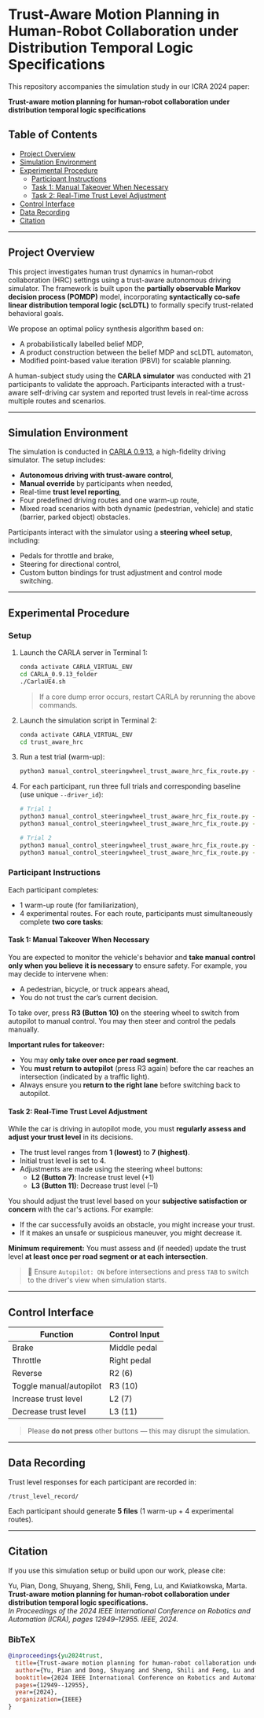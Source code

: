 # Trust-Aware Motion Planning in Human-Robot Collaboration under Distribution Temporal Logic Specifications

This repository accompanies the simulation study in our ICRA 2024 paper:

**Trust-aware motion planning for human-robot collaboration under distribution temporal logic specifications**

## Table of Contents

- [Project Overview](#project-overview)
- [Simulation Environment](#simulation-environment)
- [Experimental Procedure](#experimental-procedure)
  - [Participant Instructions](#participant-instructions)
  - [Task 1: Manual Takeover When Necessary](#task-1-manual-takeover-when-necessary)
  - [Task 2: Real-Time Trust Level Adjustment](#task-2-real-time-trust-level-adjustment)
- [Control Interface](#control-interface)
- [Data Recording](#data-recording)
- [Citation](#citation)

---

## Project Overview

This project investigates human trust dynamics in human-robot collaboration (HRC) settings using a trust-aware autonomous driving simulator. The framework is built upon the **partially observable Markov decision process (POMDP)** model, incorporating **syntactically co-safe linear distribution temporal logic (scLDTL)** to formally specify trust-related behavioral goals.

We propose an optimal policy synthesis algorithm based on:
- A probabilistically labelled belief MDP,
- A product construction between the belief MDP and scLDTL automaton,
- Modified point-based value iteration (PBVI) for scalable planning.

A human-subject study using the **CARLA simulator** was conducted with 21 participants to validate the approach. Participants interacted with a trust-aware self-driving car system and reported trust levels in real-time across multiple routes and scenarios.

---

## Simulation Environment

The simulation is conducted in [CARLA 0.9.13](https://carla.org), a high-fidelity driving simulator. The setup includes:
- **Autonomous driving with trust-aware control**,
- **Manual override** by participants when needed,
- Real-time **trust level reporting**,
- Four predefined driving routes and one warm-up route,
- Mixed road scenarios with both dynamic (pedestrian, vehicle) and static (barrier, parked object) obstacles.

Participants interact with the simulator using a **steering wheel setup**, including:
- Pedals for throttle and brake,
- Steering for directional control,
- Custom button bindings for trust adjustment and control mode switching.

---

## Experimental Procedure

### Setup

1. Launch the CARLA server in Terminal 1:
    ```bash
    conda activate CARLA_VIRTUAL_ENV
    cd CARLA_0.9.13_folder
    ./CarlaUE4.sh
    ```
    > If a core dump error occurs, restart CARLA by rerunning the above commands.

2. Launch the simulation script in Terminal 2:
    ```bash
    conda activate CARLA_VIRTUAL_ENV
    cd trust_aware_hrc
    ```

3. Run a test trial (warm-up):
    ```bash
    python3 manual_control_steeringwheel_trust_aware_hrc_fix_route.py --sync --autopilot --trial_id 3 --if_baseline_trial 0 --driver_id 0
    ```

4. For each participant, run three full trials and corresponding baseline (use unique `--driver_id`):
    ```bash
    # Trial 1
    python3 manual_control_steeringwheel_trust_aware_hrc_fix_route.py --sync --autopilot --trial_id 1 --if_baseline_trial 0 --driver_id 0
    python3 manual_control_steeringwheel_trust_aware_hrc_fix_route.py --sync --autopilot --trial_id 1 --if_baseline_trial 1 --driver_id 0

    # Trial 2
    python3 manual_control_steeringwheel_trust_aware_hrc_fix_route.py --sync --autopilot --trial_id 2 --if_baseline_trial 0 --driver_id 0
    python3 manual_control_steeringwheel_trust_aware_hrc_fix_route.py --sync --autopilot --trial_id 2 --if_baseline_trial 1 --driver_id 0
    ```

### Participant Instructions

Each participant completes:
- 1 warm-up route (for familiarization),
- 4 experimental routes. For each route, participants must simultaneously complete **two core tasks**:

#### Task 1: Manual Takeover When Necessary

You are expected to monitor the vehicle's behavior and **take manual control only when you believe it is necessary** to ensure safety. For example, you may decide to intervene when:

- A pedestrian, bicycle, or truck appears ahead,
- You do not trust the car’s current decision.

To take over, press **R3 (Button 10)** on the steering wheel to switch from autopilot to manual control. You may then steer and control the pedals manually.

**Important rules for takeover:**
- You may **only take over once per road segment**.
- You **must return to autopilot** (press R3 again) before the car reaches an intersection (indicated by a traffic light).
- Always ensure you **return to the right lane** before switching back to autopilot.

#### Task 2: Real-Time Trust Level Adjustment

While the car is driving in autopilot mode, you must **regularly assess and adjust your trust level** in its decisions.

- The trust level ranges from **1 (lowest)** to **7 (highest)**.
- Initial trust level is set to 4.
- Adjustments are made using the steering wheel buttons:
  - **L2 (Button 7)**: Increase trust level (+1)
  - **L3 (Button 11)**: Decrease trust level (–1)

You should adjust the trust level based on your **subjective satisfaction or concern** with the car's actions. For example:
- If the car successfully avoids an obstacle, you might increase your trust.
- If it makes an unsafe or suspicious maneuver, you might decrease it.

**Minimum requirement:** You must assess and (if needed) update the trust level **at least once per road segment or at each intersection**.

> 🛑 Ensure `Autopilot: ON` before intersections and press `TAB` to switch to the driver's view when simulation starts.

---

## Control Interface

| Function                  | Control Input     |
|---------------------------|-------------------|
| Brake                     | Middle pedal      |
| Throttle                  | Right pedal       |
| Reverse                   | R2 (6)            |
| Toggle manual/autopilot  | R3 (10)           |
| Increase trust level     | L2 (7)            |
| Decrease trust level     | L3 (11)           |

> Please **do not press** other buttons — this may disrupt the simulation.

---

## Data Recording

Trust level responses for each participant are recorded in:
```
/trust_level_record/
```
Each participant should generate **5 files** (1 warm-up + 4 experimental routes).

---

## Citation

If you use this simulation setup or build upon our work, please cite:

Yu, Pian, Dong, Shuyang, Sheng, Shili, Feng, Lu, and Kwiatkowska, Marta.  
**Trust-aware motion planning for human-robot collaboration under distribution temporal logic specifications.**  
*In Proceedings of the 2024 IEEE International Conference on Robotics and Automation (ICRA), pages 12949–12955. IEEE, 2024.*

### BibTeX
```bibtex
@inproceedings{yu2024trust,
  title={Trust-aware motion planning for human-robot collaboration under distribution temporal logic specifications},
  author={Yu, Pian and Dong, Shuyang and Sheng, Shili and Feng, Lu and Kwiatkowska, Marta},
  booktitle={2024 IEEE International Conference on Robotics and Automation (ICRA)},
  pages={12949--12955},
  year={2024},
  organization={IEEE}
}


